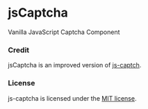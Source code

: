 # jsCaptcha
Vanilla JavaScript Captcha Component

### Credit  ###

jsCaptcha is an improved version of [js-captch](https://github.com/robiveli/js-captcha).
### License  ###

js-captcha is licensed under the [MIT license](http://opensource.org/licenses/MIT).
